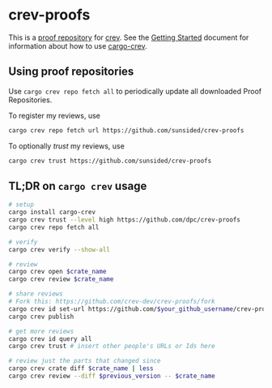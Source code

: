 # crev-proofs

This is a [proof repository] for [crev]. See the [Getting Started] document for information about how to use [cargo-crev].

## Using proof repositories

Use `cargo crev repo fetch all` to periodically update all downloaded Proof Repositories.

To register my reviews, use

```bash
cargo crev repo fetch url https://github.com/sunsided/crev-proofs
```

To optionally _trust_ my reviews, use

```bash
cargo crev trust https://github.com/sunsided/crev-proofs
```


## TL;DR on `cargo crev` usage

```bash
# setup
cargo install cargo-crev
cargo crev trust --level high https://github.com/dpc/crev-proofs
cargo crev repo fetch all

# verify
cargo crev verify --show-all

# review
cargo crev open $crate_name
cargo crev review $crate_name

# share reviews
# Fork this: https://github.com/crev-dev/crev-proofs/fork
cargo crev id set-url https://github.com/$your_github_username/crev-proofs
cargo crev publish

# get more reviews
cargo crev id query all
cargo crev trust # insert other people's URLs or Ids here

# review just the parts that changed since
cargo crev crate diff $crate_name | less
cargo crev review --diff $previous_version -- $crate_name
```

[Getting Started]: https://github.com/crev-dev/cargo-crev/blob/main/cargo-crev/src/doc/getting_started.md
[cargo-crev]: https://github.com/crev-dev/cargo-crev
[crev]: https://github.com/crev-dev/crev/
[proof repository]: https://github.com/crev-dev/crev/wiki/Proof-Repository
